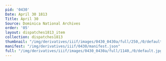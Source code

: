 ```yaml
---
pid: '0430'
Date: April 30 1813
Title: April 30
Source: Dominica National Archives
order: '05'
layout: dispatches1813_item
collection: dispatches1813
thumbnail: "/img/derivatives/iiif/images/0430_0430a/full/250,/0/default.jpg"
manifest: "/img/derivatives/iiif/0430/manifest.json"
full: "/img/derivatives/iiif/images/0430_0430a/full/1140,/0/default.jpg"
---
```

